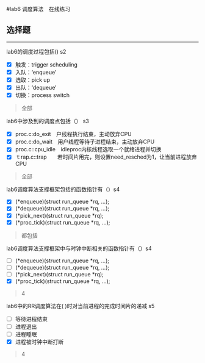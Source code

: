 #lab6 调度算法　在线练习
## 选择题

---

lab6的调度过程包括()  s2

- [x] 触发：trigger scheduling　
- [x] 入队：‘enqueue’
- [x] 选取：pick up
- [x] 出队：‘dequeue’
- [x] 切换：process switch

> 全部


lab6中涉及到的调度点包括（） s3

- [x] proc.c:do_exit　户线程执行结束，主动放弃CPU
- [x] proc.c:do_wait　用户线程等待子进程结束，主动放弃CPU
- [x] proc.c::cpu_idle　idleproc内核线程选取一个就绪进程并切换
- [x] ｔrap.c::trap　　若时间片用完，则设置need_resched为1，让当前进程放弃CPU

> 全部

lab6调度算法支撑框架包括的函数指针有（）s4

- [x] (*enqueue)(struct run_queue *rq, …);
- [x] (*dequeue)(struct run_queue *rq, …);
- [x] (*pick_next)(struct run_queue *rq);
- [x] (*proc_tick)(struct run_queue *rq, …);

> 都包括


lab6调度算法支撑框架中与时钟中断相关的函数指针有（）s4

- [ ] (*enqueue)(struct run_queue *rq, …);
- [ ] (*dequeue)(struct run_queue *rq, …);
- [ ] (*pick_next)(struct run_queue *rq);
- [x] (*proc_tick)(struct run_queue *rq, …);

> 4

lab6中的RR调度算法在( )时对当前进程的完成时间片的递减 s5

- [ ] 等待进程结束　
- [ ] 进程退出
- [ ] 进程睡眠
- [x] 进程被时钟中断打断

> 4

 
